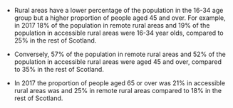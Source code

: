 * Rural areas have a lower percentage of the population in the 16-34 age group but a higher proportion of people aged 45 and over. 
For example, in 2017 18% of the population in remote rural areas and 19% of the population in accessible rural areas were 16-34 year olds, compared to 25% in the rest of Scotland. 

* Conversely, 57% of the population in remote rural areas and 52% of the population in accessible rural areas were aged 45 and over, compared to 35% in the rest of Scotland.

* In 2017 the proportion of people aged 65 or over was 21% in accessible rural areas was and 25% in remote rural areas compared to 18% in the rest of Scotland.
